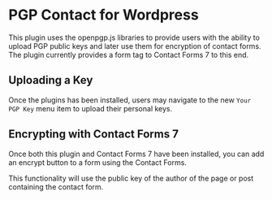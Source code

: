 PGP Contact for Wordpress
=========================

This plugin uses the openpgp.js libraries to provide users with the ability to upload PGP public keys and later use them for encryption of contact forms. The plugin currently provides a form tag to Contact Forms 7 to this end.

Uploading a Key
---------------

Once the plugins has been installed, users may navigate to the new `Your PGP Key` menu item to upload their personal keys.

Encrypting with Contact Forms 7
-------------------------------

Once both this plugin and Contact Forms 7 have been installed, you can add an encrypt button to a form using the Contact Forms. 

This functionality will use the public key of the author of the page or post containing the contact form.
